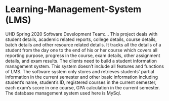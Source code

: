 # Learning-Management-System (LMS)
UHD Spring 2020 Software Development Team:... 
This project deals with student details, academic related reports, college details, course details, batch details and other resource related details. It tracks all the details of a student from the day one to the end of his or her course which covers all reporting purpose, progress in the course, exam details, other assignment details, and exam results. 
The clients need to build a student information management system. This system doesn’t include all features and functions of LMS. The software system only stores and retrieves students’ partial information in the current semester and other basic information including student’s name, student’s ID, registered courses in the current semester, each exam’s score in one course, GPA calculation in the current semester. 
The database management system used here is MySql.
